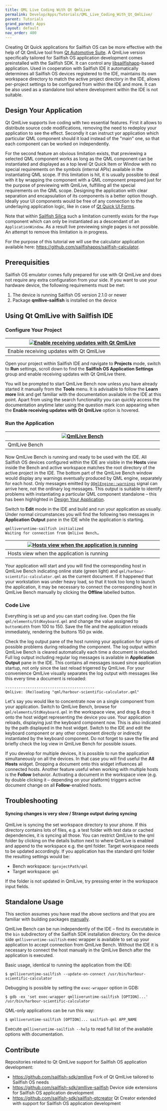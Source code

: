 ```yaml
---
title: QML Live Coding With Qt QmlLive
permalink: Develop/Apps/Tutorials/QML_Live_Coding_With_Qt_QmlLive/
parent: Tutorials
grand_parent: Apps
layout: default
nav_order: 400
---
```


Creating Qt Quick applications for Sailfish OS can be more effective with the help of Qt QmlLive tool from [Qt Automotive Suite](https://doc.qt.io/QtAutomotiveSuite/qtas-overview.html). A QmlLive version specifically tailored for Sailfish OS application development comes preinstalled with the Sailfish SDK. It can control any [libsailfishapp](/Develop/Apps#libsailfishapp)-based application. Used in cooperation with Sailfish IDE it automatically determines all Sailfish OS devices registered to the IDE, maintains its own workspace directory to match the active project directory in the IDE, allows per-project settings to be configured from within the IDE and more. It can be also used as a standalone tool where development within the IDE is not suitable.

## Design Your Application

Qt QmlLive supports live coding with two essential features. First it allows to distribute source code modifications, removing the need to redeploy your application to see the effect. Secondly it can instruct yor application which particular QML component should it load instead of the "main" one, so that each component can be worked on independently.

For the second feature an obvious limitation exists, that previewing a selected QML component works as long as the QML component can be instantiated and displayed as a top level Qt Quick Item or Window with no special requirements on the symbols (internal APIs) available in the instantiating QML scope. If this limitation is hit, it is usually possible to deal with it by wrapping the component with a QML component prepared just for the purpose of previewing with QmlLive, fulfilling all the special requirements on the QML scope. Designing the application with clear separation and encapsulation of its components is a better option though. Ideally your UI components would be free of any connection to the underlaying application logic, like in case of [Qt Quick UI Forms](http://doc.qt.io/qtcreator/creator-quick-ui-forms.html).

Note that within [Sailfish Silica](/Develop/Apps#sailfish-silica) such a limitation currently exists for the `Page` component which can only be instantiated as a descendant of an `ApplicationWindow`. As a result live previewing single pages is not possible. An attempt to remove this limitation is in progress.

For the purpose of this tutorial we will use the calculator application available here: <https://github.com/sailfishapps/sailfish-calculator>.

## Prerequisities

Sailfish OS emulator comes fully prepared for use with Qt QmlLive and does not require any extra configuration from your side. If you want to use your hardware device, the following requirements must be met:

1.  The device is running Sailfish OS version 2.1.0 or newer
2.  Package **qmllive-sailfish** is installed on the device

## Using Qt QmlLive with Sailfish IDE

### Configure Your Project

|<a href="QtC_Enable.png" style="width:30em;display:block"><img src="QtC_Enable.png" alt="Enable receiving updates with Qt QmlLive" class="md_thumbnail" style="max-width:100%"/></a>|
|-|
|<span class="md_figcaption">Enable receiving updates with Qt QmlLive</span>|

Open your project within Sailfish IDE and navigate to **Projects** mode, switch to **Run** settings, scroll down to find the **Sailfish OS Application Settings** group and enable receiving updates with Qt QmlLive there.

You will be prompted to start QmlLive Bench now unless you have already started it manually from the **Tools** menu. It is advisable to follow the **Learn more** link and get familiar with the documentation available in the IDE at this point. Apart from using the search functionality you can quickly access the documentation anytime later using the question mark icon appearing when the **Enable receiving updates with Qt QmlLive** option is hovered.

### Run the Application

|<a href="The_Bench.png" style="width:30em;display:block"><img src="The_Bench.png" alt="QmlLive Bench" class="md_thumbnail" style="max-width:100%"/></a>|
|-|
|<span class="md_figcaption">QmlLive Bench</span>|

Now QmlLive Bench is running and ready to be used with the IDE. All Sailfish OS devices configured within the IDE are visible in the **Hosts** view inside the Bench and active workspace matches the root directory of the active project in the IDE. The bottom part of the QmlLive Bench window would display any warnings eventually produced by QML engine, separately for each host. Only messages emitted by [`QQmlEngine::warnings`](http://doc.qt.io/qt-5/qqmlengine.html#warnings) signal can arrive here, not the ordinary log messages. This output is suitable to identify problems with instantiating a particular QML component standalone – this has been highlighted in [Design Your Application](#design-your-application).

Switch to **Edit** mode in the IDE and build and run your application as usually. Under normal circumstances you will find the following two messages in **Application Output** pane in the IDE while the application is starting.
```
qmlliveruntime-sailfish initialized
Waiting for connection from QmlLive Bench…
```


|<a href="Hosts.png" style="width:30em;display:block"><img src="Hosts.png" alt="Hosts view when the application is running" class="md_thumbnail" style="max-width:100%"/></a>|
|-|
|<span class="md_figcaption">Hosts view when the application is running</span>|

Your application will start and you will find the corresponding host in QmlLive Bench indicating online state (green light) and `qml/harbour-scientific-calculator.qml` as the current document. If it happened that your workstation was under heavy load, so that it took too long to launch the application, it may be necessary to connect the corresponding host in QmlLive Bench manually by clicking the **Offline** labelled button.



### Code Live

Everything is set up and you can start coding live. Open the file `qml/elements/StdKeyboard.qml` and change the value assigned to `buttonWidth` from 100 to 150. Save the file and the application reloads immediately, rendering the buttons 150 px wide.

Check the log output pane of the host running your application for signs of possible problems during reloading the component. The log output within QmlLive Bench is cleared automatically each time a document is reloaded. Full log output including regular log messages is available in **Application Output** pane in the IDE. This contains all messages issued since application startup, not only since the last reload trigerred by QmlLive. For your convenience QmlLive visually separates the log output with messages like this every time a document is reloaded:
```
----------------------------------------
QmlLive: (Re)loading "qml/harbour-scientific-calculator.qml"
```

Let's say you would like to concentrate now on a single component from your application. Switch to QmlLive Bench, browse for `qml/elements/StdKeyboard.qml` in the workspace view, and drag & drop it onto the host widget representing the device you use. Your application reloads, displaying just the keyboard component now. This is also indicated by the path displayed in the host widget. Switch to the IDE and edit the keyboard component or any other component directly or indirectly instantiated by the keyboard component. Do not forget to save the file and briefly check the log view in QmlLive Bench for possible issues.

If you develop for multiple devices, it is possible to run the application simultaneously on all the devices. In that case you will find useful the **All Hosts** widget. Dropping a document onto this widget influences all connected hosts. Another feature useful when working with multiple hosts is the **Follow** behavior. Activating a document in the workspace view (e.g. by double clicking it – depending on your platform) triggers active document change on all **Follow**-enabled hosts.

## Troubleshooting

#### Syncing changes is very slow / Strange output during syncing
QmlLive is syncing the set workspace directory to your phone. If this directory contains lots of files, e.g. a test folder with test data or cached dependencies, it is syncing all those.
You can restrict QmlLive to the qml folder by clicking on the details button next to where QmlLive is enabled and append to the workspace e.g. the qml folder. Target workspace needs to be updated accordingly.
If you application has the standard qml folder the resulting settings would be: 
 - Bench workspace: `$projectPath/qml` 
 - Target workspace: `qml`

If the folder is not updated in QmlLive, try pressing enter in the workspace input fields.

## Standalone Usage

This section assumes you have read the above sections and that you are familiar with building packages [manually](/Develop/Apps/Tutorials/Building_packages_-_advanced_techniques).

QmlLive Bench can be run independently of the IDE – find its executable in the `bin` subdirectory of the Sailfish SDK installation directory. On the device side `qmlliveruntime-sailfish` exec wrapper is available to set up your application to accept connection from QmlLive Bench. Without the IDE it is necessary to connect the host manually in the QmlLive Bench after the application is executed.

Basic usage, identical to running the application from the IDE:
```nosh
$ qmlliveruntime-sailfish --update-on-connect /usr/bin/harbour-scientific-calculator
```

Debugging is possible by setting the `exec-wrapper` option in GDB:
```nosh
$ gdb -ex 'set exec-wrapper qmlliveruntime-sailfish [OPTION]...' /usr/bin/harbour-scientific-calculator
```

QML-only applications can be run this way:
```nosh
$ qmlliveruntime-sailfish [OPTION]... sailfish-qml APP_NAME
```

Execute `qmlliveruntime-sailfish --help` to read full list of the available options with documentation.

## Contribute

Repositories related to Qt QmlLive support for Sailfish OS application development:

  - <https://github.com/sailfish-sdk/qmllive>
    Fork of Qt QmlLive tailored to Sailfish OS needs
  - <https://github.com/sailfish-sdk/qmllive-sailfish>
    Device side extensions for Sailfish OS application development
  - <https://github.com/sailfish-sdk/sailfish-qtcreator>
    Qt Creator extended with support for Sailfish OS application development
